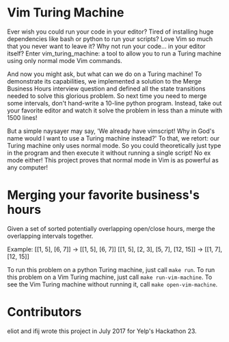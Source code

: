 Vim Turing Machine
==================

Ever wish you could run your code in your editor? Tired of installing huge
dependencies like bash or python to run your scripts? Love Vim so much that you
never want to leave it? Why not run your code... in your editor itself? Enter
vim_turing_machine: a tool to allow you to run a Turing machine using only
normal mode Vim commands.

And now you might ask, but what can we do on a Turing machine! To demonstrate
its capabilities, we implemented a solution to the Merge Business Hours
interview question and defined all the state transitions needed to solve this
glorious problem. So next time you need to merge some intervals, don't
hand-write a 10-line python program. Instead, take out your favorite editor and
watch it solve the problem in less than a minute with 1500 lines!

But a simple naysayer may say, 'We already have vimscript! Why in God's name
would I want to use a Turing machine instead?' To that, we retort: our Turing
machine only uses normal mode. So you could theoretically just type in the
program and then execute it without running a single script! No ex mode either!
This project proves that normal mode in Vim is as powerful as any computer!

Merging your favorite business's hours
======================================

Given a set of sorted potentially overlapping open/close hours, merge the
overlapping intervals together.

Example:
[[1, 5], [6, 7]] -> [[1, 5], [6, 7]]
[[1, 5], [2, 3], [5, 7], [12, 15]] -> [[1, 7], [12, 15]]

To run this problem on a python Turing machine, just call `make run`. To run
this problem on a Vim Turing machine, just call `make run-vim-machine`. To see
the Vim Turing machine without running it, call `make open-vim-machine`.

Contributors
=======

eliot and ifij wrote this project in July 2017 for Yelp's Hackathon 23.

